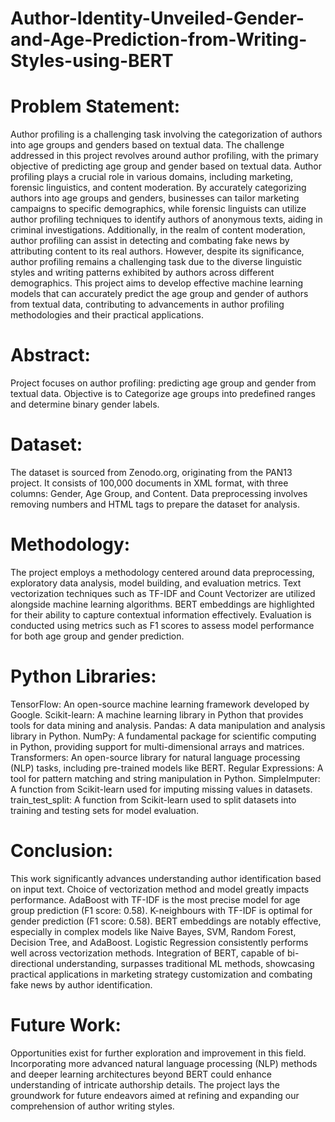 # Author-Identity-Unveiled-Gender-and-Age-Prediction-from-Writing-Styles-using-BERT

# Problem Statement:
Author profiling is a challenging task involving the categorization of authors into age groups and genders based on textual data. The challenge addressed in this project revolves around author profiling, with the primary objective of predicting age group and gender based on textual data. Author profiling plays a crucial role in various domains, including marketing, forensic linguistics, and content moderation. By accurately categorizing authors into age groups and genders, businesses can tailor marketing campaigns to specific demographics, while forensic linguists can utilize author profiling techniques to identify authors of anonymous texts, aiding in criminal investigations. Additionally, in the realm of content moderation, author profiling can assist in detecting and combating fake news by attributing content to its real authors. However, despite its significance, author profiling remains a challenging task due to the diverse linguistic styles and writing patterns exhibited by authors across different demographics. This project aims to develop effective machine learning models that can accurately predict the age group and gender of authors from textual data, contributing to advancements in author profiling methodologies and their practical applications.

# Abstract:
Project focuses on author profiling: predicting age group and gender from textual data. Objective is to Categorize age groups into predefined ranges and determine binary gender labels.

# Dataset:
The dataset is sourced from Zenodo.org, originating from the PAN13 project. It consists of 100,000 documents in XML format, with three columns: Gender, Age Group, and Content. Data preprocessing involves removing numbers and HTML tags to prepare the dataset for analysis.

# Methodology:
The project employs a methodology centered around data preprocessing, exploratory data analysis, model building, and evaluation metrics. Text vectorization techniques such as TF-IDF and Count Vectorizer are utilized alongside machine learning algorithms. BERT embeddings are highlighted for their ability to capture contextual information effectively. Evaluation is conducted using metrics such as F1 scores to assess model performance for both age group and gender prediction.
# Python Libraries:
TensorFlow: An open-source machine learning framework developed by Google.
Scikit-learn: A machine learning library in Python that provides tools for data mining and analysis.
Pandas: A data manipulation and analysis library in Python.
NumPy: A fundamental package for scientific computing in Python, providing support for multi-dimensional arrays and matrices.
Transformers: An open-source library for natural language processing (NLP) tasks, including pre-trained models like BERT.
Regular Expressions: A tool for pattern matching and string manipulation in Python.
SimpleImputer: A function from Scikit-learn used for imputing missing values in datasets.
train_test_split: A function from Scikit-learn used to split datasets into training and testing sets for model evaluation.
# Conclusion:
This work significantly advances understanding author identification based on input text.
Choice of vectorization method and model greatly impacts performance.
AdaBoost with TF-IDF is the most precise model for age group prediction (F1 score: 0.58).
K-neighbours with TF-IDF is optimal for gender prediction (F1 score: 0.58).
BERT embeddings are notably effective, especially in complex models like Naive Bayes, SVM, Random Forest, Decision Tree, and AdaBoost.
Logistic Regression consistently performs well across vectorization methods.
Integration of BERT, capable of bi-directional understanding, surpasses traditional ML methods, showcasing practical applications in marketing strategy customization and combating fake news by author identification.

# Future Work:
Opportunities exist for further exploration and improvement in this field.
Incorporating more advanced natural language processing (NLP) methods and deeper learning architectures beyond BERT could enhance understanding of intricate authorship details.
The project lays the groundwork for future endeavors aimed at refining and expanding our comprehension of author writing styles.
